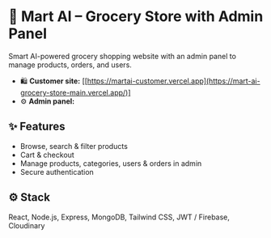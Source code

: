 # 🛒 Mart AI – Grocery Store with Admin Panel

Smart AI-powered grocery shopping website with an admin panel to manage products, orders, and users.

* 🛍️ **Customer site:** [[https://martai-customer.vercel.app](https://mart-ai-grocery-store-main.vercel.app/)]
* ⚙️ **Admin panel:**

## ✨ Features

* Browse, search & filter products
* Cart & checkout
* Manage products, categories, users & orders in admin
* Secure authentication

## ⚙️ Stack

React, Node.js, Express, MongoDB, Tailwind CSS, JWT / Firebase, Cloudinary


